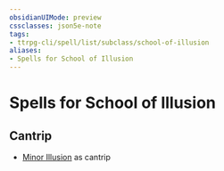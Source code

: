 ```yaml
---
obsidianUIMode: preview
cssclasses: json5e-note
tags:
- ttrpg-cli/spell/list/subclass/school-of-illusion
aliases:
- Spells for School of Illusion
---
```

# Spells for School of Illusion

## Cantrip

- [Minor Illusion](/3-Mechanics/CLI/Compendium/spells/minor-illusion.md "PHB") as cantrip